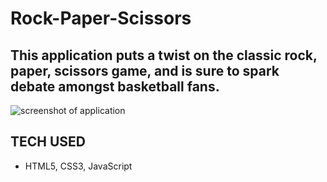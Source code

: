 # Rock-Paper-Scissors

## This application puts a twist on the classic rock, paper, scissors game, and is sure to spark debate amongst basketball fans.

 ![ screenshot of application](https://github.com/ElmerOsorioJr/Rock-Paper-Scissors/blob/master/img/RCP_img.png)

## TECH USED
- HTML5, CSS3, JavaScript
